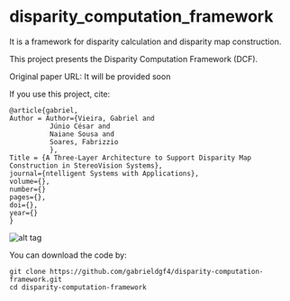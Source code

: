 # disparity_computation_framework
It is a framework for disparity calculation and disparity map construction.

This project presents the Disparity Computation Framework (DCF).

Original paper URL: It will be provided soon

If you use this project, cite:


    @article{gabriel,
    Author = Author={Vieira, Gabriel and 
              Júnio César and 
              Naiane Sousa and 
              Soares, Fabrizzio
              },
    Title = {A Three-Layer Architecture to Support Disparity Map Construction in StereoVision Systems},
    journal={ntelligent Systems with Applications}, 
    volume={},
    number={}
    pages={},
    doi={},
    year={}
    }
 

![alt tag](https://user-images.githubusercontent.com/63321757/131589365-34b5d897-9ba5-4c2f-8e5f-6b862c920da4.png)

You can download the code by:

    git clone https://github.com/gabrieldgf4/disparity-computation-framework.git
    cd disparity-computation-framework 

